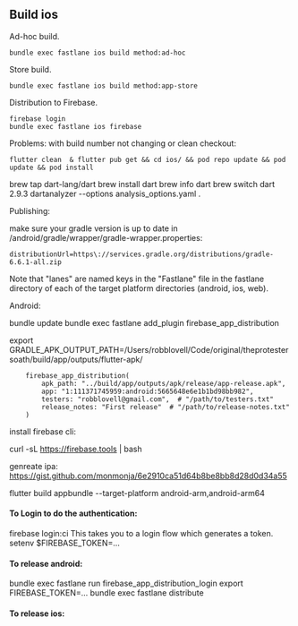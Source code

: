 ## Build ios

Ad-hoc build.
```
bundle exec fastlane ios build method:ad-hoc
```

Store build.
```
bundle exec fastlane ios build method:app-store
```

Distribution to Firebase.
```
firebase login
bundle exec fastlane ios firebase

```

Problems: with build number not changing or clean checkout:

```
flutter clean  & flutter pub get && cd ios/ && pod repo update && pod update && pod install 
```

brew tap dart-lang/dart
brew install dart
brew info dart
brew switch dart 2.9.3
dartanalyzer --options analysis_options.yaml .

Publishing:

make sure your gradle version is up to date in /android/gradle/wrapper/gradle-wrapper.properties:
```
distributionUrl=https\://services.gradle.org/distributions/gradle-6.6.1-all.zip
```

Note that "lanes" are named keys in the "Fastlane" file in the fastlane directory
of each of the target platform directories (android, ios, web). 

Android:

bundle update
bundle exec fastlane add_plugin firebase_app_distribution


export GRADLE_APK_OUTPUT_PATH=/Users/robblovell/Code/original/theprotestersoath/build/app/outputs/flutter-apk/

        firebase_app_distribution(
            apk_path: "../build/app/outputs/apk/release/app-release.apk",
            app: "1:111371745959:android:5665648e6e1b1bd98bb982",
            testers: "robblovell@gmail.com",  # "/path/to/testers.txt"
            release_notes: "First release"  # "/path/to/release-notes.txt"
        )


install firebase cli: 

curl -sL https://firebase.tools | bash 


genreate ipa:
https://gist.github.com/monmonja/6e2910ca51d64b8be8bb8d28d0d34a55

flutter build appbundle --target-platform android-arm,android-arm64


#### To Login to do the authentication: 

firebase login:ci
This takes you to a login flow which generates a token.
setenv $FIREBASE_TOKEN=...

#### To release android:

bundle exec fastlane run firebase_app_distribution_login
export FIREBASE_TOKEN=...
bundle exec fastlane distribute


#### To release ios: 


